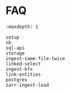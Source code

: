 # FAQ

```{toctree}
:maxdepth: 1

setup
nb
sql-api
storage
ingest-same-file-twice
linked-select
ingest-bfx
link-entities
postgres
zarr-ingest-load
```
